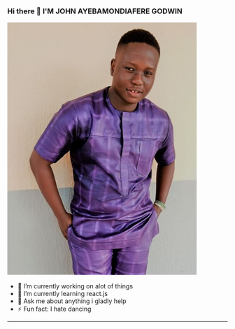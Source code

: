 ### Hi there 👋 I'M JOHN AYEBAMONDIAFERE GODWIN

![my image](2mb.jpg)

-   🔭 I’m currently working on alot of things
-   🌱 I’m currently learning react.js
-   💬 Ask me about anything i gladly help
-   ⚡ Fun fact: I hate dancing

---

<!--
**boivado2/boivado2** is a ✨ _special_ ✨ repository because its `README.md` (this file) appears on your GitHub profile.

Here are some ideas to get you started:

- 🔭 I’m currently working on ...
- 🌱 I’m currently learning ...
- 👯 I’m looking to collaborate on ...
- 🤔 I’m looking for help with ...
- 💬 Ask me about ...
- 📫 How to reach me: ...
- 😄 Pronouns: ...
- ⚡ Fun fact: ...
-->
